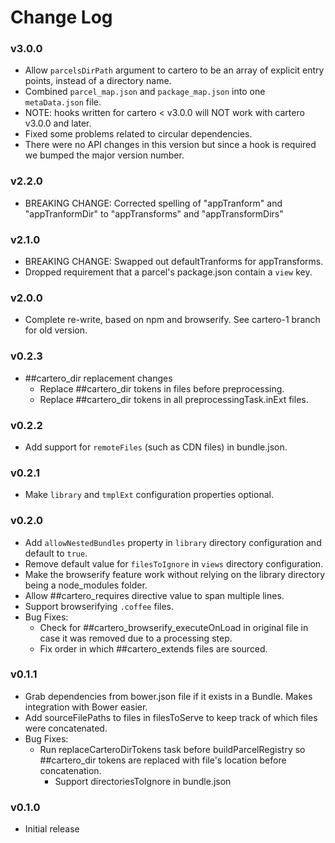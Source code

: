 # Change Log

### v3.0.0
* Allow `parcelsDirPath` argument to cartero to be an array of explicit entry points, instead of a directory name.
* Combined `parcel_map.json` and `package_map.json` into one `metaData.json` file.
* NOTE: hooks written for cartero < v3.0.0 will NOT work with cartero v3.0.0 and later.
* Fixed some problems related to circular dependencies.
* There were no API changes in this version but since a hook is required we bumped the major version number.

### v2.2.0
* BREAKING CHANGE: Corrected spelling of "appTranform" and "appTranformDir" to "appTransforms" and "appTransformDirs"

### v2.1.0

* BREAKING CHANGE: Swapped out defaultTranforms for appTransforms.
* Dropped requirement that a parcel's package.json contain a `view` key.

### v2.0.0

* Complete re-write, based on npm and browserify. See cartero-1 branch for old version.

### v0.2.3
* ##cartero_dir replacement changes
	* Replace ##cartero_dir tokens in files before preprocessing.
	* Replace ##cartero_dir tokens in all preprocessingTask.inExt files.

### v0.2.2
* Add support for `remoteFiles` (such as CDN files) in bundle.json.

### v0.2.1
* Make `library` and `tmplExt` configuration properties optional.

### v0.2.0
* Add `allowNestedBundles` property in `library` directory configuration and default to `true`.
* Remove default value for `filesToIgnore` in `views` directory configuration.
* Make the browserify feature work without relying on the library directory being a node_modules folder.
* Allow ##cartero_requires directive value to span multiple lines.
* Support browserifying `.coffee` files.
* Bug Fixes:
	* Check for ##cartero_browserify_executeOnLoad in original file in case it was removed due to a processing step.
	* Fix order in which ##cartero_extends files are sourced.

### v0.1.1

* Grab dependencies from bower.json file if it exists in a Bundle.  Makes integration with Bower easier.
* Add sourceFilePaths to files in filesToServe to keep track of which files were concatenated.
* Bug Fixes:
  * Run replaceCarteroDirTokens task before buildParcelRegistry so ##cartero_dir tokens are replaced with file's location before concatenation.
	* Support directoriesToIgnore in bundle.json

### v0.1.0

* Initial release